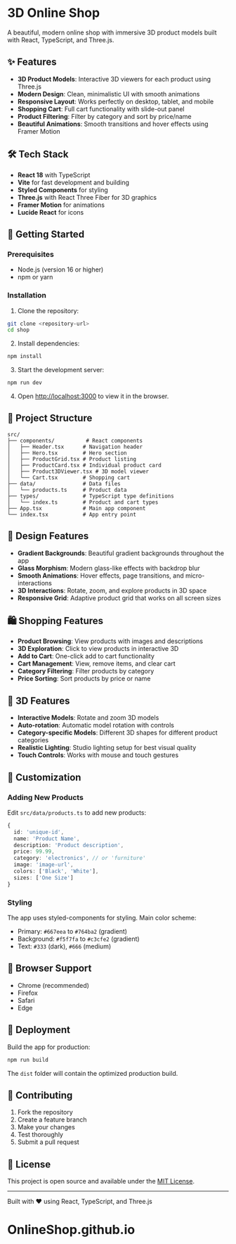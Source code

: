 # 3D Online Shop

A beautiful, modern online shop with immersive 3D product models built with React, TypeScript, and Three.js.

## ✨ Features

- **3D Product Models**: Interactive 3D viewers for each product using Three.js
- **Modern Design**: Clean, minimalistic UI with smooth animations
- **Responsive Layout**: Works perfectly on desktop, tablet, and mobile
- **Shopping Cart**: Full cart functionality with slide-out panel
- **Product Filtering**: Filter by category and sort by price/name
- **Beautiful Animations**: Smooth transitions and hover effects using Framer Motion

## 🛠️ Tech Stack

- **React 18** with TypeScript
- **Vite** for fast development and building
- **Styled Components** for styling
- **Three.js** with React Three Fiber for 3D graphics
- **Framer Motion** for animations
- **Lucide React** for icons

## 🚀 Getting Started

### Prerequisites

- Node.js (version 16 or higher)
- npm or yarn

### Installation

1. Clone the repository:
```bash
git clone <repository-url>
cd shop
```

2. Install dependencies:
```bash
npm install
```

3. Start the development server:
```bash
npm run dev
```

4. Open [http://localhost:3000](http://localhost:3000) to view it in the browser.

## 📁 Project Structure

```
src/
├── components/          # React components
│   ├── Header.tsx      # Navigation header
│   ├── Hero.tsx        # Hero section
│   ├── ProductGrid.tsx # Product listing
│   ├── ProductCard.tsx # Individual product card
│   ├── Product3DViewer.tsx # 3D model viewer
│   └── Cart.tsx        # Shopping cart
├── data/               # Data files
│   └── products.ts     # Product data
├── types/              # TypeScript type definitions
│   └── index.ts        # Product and cart types
├── App.tsx             # Main app component
└── index.tsx           # App entry point
```

## 🎨 Design Features

- **Gradient Backgrounds**: Beautiful gradient backgrounds throughout the app
- **Glass Morphism**: Modern glass-like effects with backdrop blur
- **Smooth Animations**: Hover effects, page transitions, and micro-interactions
- **3D Interactions**: Rotate, zoom, and explore products in 3D space
- **Responsive Grid**: Adaptive product grid that works on all screen sizes

## 🛍️ Shopping Features

- **Product Browsing**: View products with images and descriptions
- **3D Exploration**: Click to view products in interactive 3D
- **Add to Cart**: One-click add to cart functionality
- **Cart Management**: View, remove items, and clear cart
- **Category Filtering**: Filter products by category
- **Price Sorting**: Sort products by price or name

## 🎯 3D Features

- **Interactive Models**: Rotate and zoom 3D models
- **Auto-rotation**: Automatic model rotation with controls
- **Category-specific Models**: Different 3D shapes for different product categories
- **Realistic Lighting**: Studio lighting setup for best visual quality
- **Touch Controls**: Works with mouse and touch gestures

## 🔧 Customization

### Adding New Products

Edit `src/data/products.ts` to add new products:

```typescript
{
  id: 'unique-id',
  name: 'Product Name',
  description: 'Product description',
  price: 99.99,
  category: 'electronics', // or 'furniture'
  image: 'image-url',
  colors: ['Black', 'White'],
  sizes: ['One Size']
}
```

### Styling

The app uses styled-components for styling. Main color scheme:
- Primary: `#667eea` to `#764ba2` (gradient)
- Background: `#f5f7fa` to `#c3cfe2` (gradient)
- Text: `#333` (dark), `#666` (medium)

## 📱 Browser Support

- Chrome (recommended)
- Firefox
- Safari
- Edge

## 🚀 Deployment

Build the app for production:

```bash
npm run build
```

The `dist` folder will contain the optimized production build.

## 🤝 Contributing

1. Fork the repository
2. Create a feature branch
3. Make your changes
4. Test thoroughly
5. Submit a pull request

## 📄 License

This project is open source and available under the [MIT License](LICENSE).

---

Built with ❤️ using React, TypeScript, and Three.js
# OnlineShop.github.io
